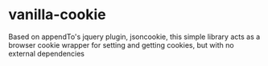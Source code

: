 vanilla-cookie
==============

Based on appendTo's jquery plugin, jsoncookie, this simple library acts as a browser cookie wrapper for setting and getting cookies, but with no external dependencies
